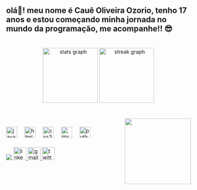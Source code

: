 <br clear="both">

<h2 align="left">olá👋! meu nome é Cauê Oliveira Ozorio, tenho 17 anos e estou começando minha jornada no mundo da programação, me acompanhe!! 😎</h2>

###

<br clear="both">

<div align="center">
  <img src="https://github-readme-stats.vercel.app/api?username=caueoliveiraozorio&hide_title=false&hide_rank=false&show_icons=true&include_all_commits=true&count_private=true&disable_animations=false&theme=codeSTACKr&locale=pt-br&hide_border=true&custom_title=Minhas%20estat%C3%ADsticas%20no%20GitHub%20" height="150" alt="stats graph"  />
  <img src="https://streak-stats.demolab.com?user=caueoliveiraozorio&locale=pt-br&mode=daily&theme=codeSTACKr&hide_border=true&border_radius=5" height="150" alt="streak graph"  />
</div>

###

<br clear="both">

<img align="right" height="180" src="https://i.pinimg.com/originals/84/b4/26/84b4266d37c4b25d740bce0b59ff937d.gif"  />

###

<div align="left">
  <img src="https://cdn.jsdelivr.net/gh/devicons/devicon/icons/javascript/javascript-original.svg" height="30" alt="javascript logo"  />
  <img width="12" />
  <img src="https://cdn.jsdelivr.net/gh/devicons/devicon/icons/html5/html5-original.svg" height="30" alt="html5 logo"  />
  <img width="12" />
  <img src="https://cdn.jsdelivr.net/gh/devicons/devicon/icons/css3/css3-original.svg" height="30" alt="css3 logo"  />
  <img width="12" />
  <img src="https://cdn.jsdelivr.net/gh/devicons/devicon/icons/mysql/mysql-original.svg" height="30" alt="mysql logo"  />
  <img width="12" />
  <img src="https://cdn.jsdelivr.net/gh/devicons/devicon/icons/python/python-original.svg" height="30" alt="python logo"  />
</div>

###

<div align="left">
<a href="[https://www.linkedin.com/in/rafael-vinicius-954698281/](https://www.linkedin.com/in/cau%C3%AA-oliveira-oz%C3%B3rio/)" target="_blank"><img src="https://img.shields.io/badge/-LinkedIn-%230077B5?style=for-the-badge&logo=linkedin&logoColor=white" target="_blank"></a> 
  <a href="[www.linkedin.com/in/cauê-oliveira-ozório](www.linkedin.com/in/cauê-oliveira-ozório)" target="_blank">
    <img src="https://img.shields.io/static/v1?message=LinkedIn&logo=linkedin&label=&color=0077B5&logoColor=white&labelColor=&style=for-the-badge" height="35" alt="linkedin logo"  />
  </a>
  <a href="https://mail.google.com/mail/u/0/#inbox?compose=DXDwSWwvvdrBHVpZpCwNrCvgVRHBBcVjVPGtTQsQllhvMcKXxsbNmDmwnZdhfgLJQXWmwdGxQfJJVnfRxJcqwHdbHCMZrnBFWBqfgtDqXTtnGmBkWJsBdptL" target="_blank">
    <img src="https://img.shields.io/static/v1?message=Gmail&logo=gmail&label=&color=D14836&logoColor=white&labelColor=&style=for-the-badge" height="35" alt="gmail logo"  />
  </a>
  <a href="https://x.com/cauekkkkkkkk" target="_blank">
    <img src="https://img.shields.io/static/v1?message=Twitter&logo=twitter&label=&color=1DA1F2&logoColor=white&labelColor=&style=for-the-badge" height="35" alt="twitter logo"  />
  </a>
</div>
